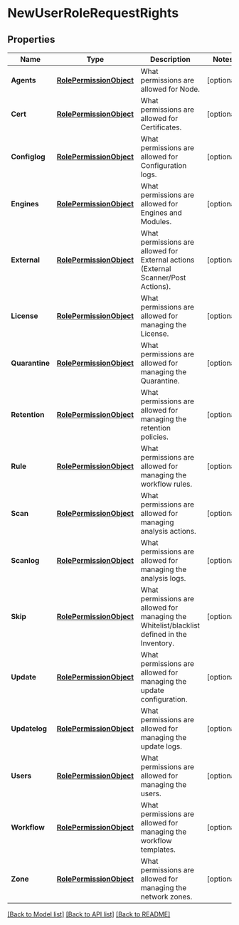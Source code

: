 # NewUserRoleRequestRights

## Properties

Name | Type | Description | Notes
------------ | ------------- | ------------- | -------------
**Agents** | [**RolePermissionObject**](RolePermissionObject.md) | What permissions are allowed for Node. | [optional] 
**Cert** | [**RolePermissionObject**](RolePermissionObject.md) | What permissions are allowed for Certificates. | [optional] 
**Configlog** | [**RolePermissionObject**](RolePermissionObject.md) | What permissions are allowed for Configuration logs. | [optional] 
**Engines** | [**RolePermissionObject**](RolePermissionObject.md) | What permissions are allowed for Engines and Modules. | [optional] 
**External** | [**RolePermissionObject**](RolePermissionObject.md) | What permissions are allowed for External actions (External Scanner/Post Actions). | [optional] 
**License** | [**RolePermissionObject**](RolePermissionObject.md) | What permissions are allowed for managing the License. | [optional] 
**Quarantine** | [**RolePermissionObject**](RolePermissionObject.md) | What permissions are allowed for managing the Quarantine. | [optional] 
**Retention** | [**RolePermissionObject**](RolePermissionObject.md) | What permissions are allowed for managing the retention policies. | [optional] 
**Rule** | [**RolePermissionObject**](RolePermissionObject.md) | What permissions are allowed for managing the workflow rules. | [optional] 
**Scan** | [**RolePermissionObject**](RolePermissionObject.md) | What permissions are allowed for managing analysis actions. | [optional] 
**Scanlog** | [**RolePermissionObject**](RolePermissionObject.md) | What permissions are allowed for managing the analysis logs. | [optional] 
**Skip** | [**RolePermissionObject**](RolePermissionObject.md) | What permissions are allowed for managing the Whitelist/blacklist defined in the Inventory. | [optional] 
**Update** | [**RolePermissionObject**](RolePermissionObject.md) | What permissions are allowed for managing the update configuration. | [optional] 
**Updatelog** | [**RolePermissionObject**](RolePermissionObject.md) | What permissions are allowed for managing the update logs. | [optional] 
**Users** | [**RolePermissionObject**](RolePermissionObject.md) | What permissions are allowed for managing the users. | [optional] 
**Workflow** | [**RolePermissionObject**](RolePermissionObject.md) | What permissions are allowed for managing the workflow templates. | [optional] 
**Zone** | [**RolePermissionObject**](RolePermissionObject.md) | What permissions are allowed for managing the network zones. | [optional] 

[[Back to Model list]](../README.md#documentation-for-models) [[Back to API list]](../README.md#documentation-for-api-endpoints) [[Back to README]](../README.md)


